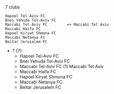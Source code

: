 7 clubs

```
Hapoel Tel-Aviv FC          
Bnei Yehuda Tel-Aviv FC     
Maccabi Tel-Aviv FC         => Maccabi Tel Aviv
Maccabi Haifa FC            
Hapoel Kiryat Shmona FC     
Maccabi Netanya FC          
Beitar Jerusalem FC         
```



- ? (7): 
  - Hapoel Tel-Aviv FC 
  - Bnei Yehuda Tel-Aviv FC 
  - Maccabi Tel-Aviv FC  (1) Maccabi Tel Aviv
  - Maccabi Haifa FC 
  - Hapoel Kiryat Shmona FC 
  - Maccabi Netanya FC 
  - Beitar Jerusalem FC 


